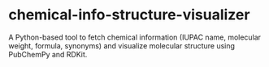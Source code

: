 # chemical-info-structure-visualizer
A Python-based tool to fetch chemical information (IUPAC name, molecular weight, formula, synonyms) and visualize molecular structure using PubChemPy and RDKit.

